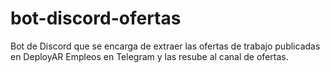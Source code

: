 # bot-discord-ofertas
Bot de Discord que se encarga de extraer las ofertas de trabajo publicadas en DeployAR Empleos en Telegram y las resube al canal de ofertas.
